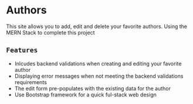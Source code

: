 # Authors
This site allows you to add, edit and delete your favorite authors. Using the MERN Stack to complete this project

## ``` Features ```
- Inlcudes backend validations when creating and editing your favorite author 
- Displaying error messages when not meeting the backend validations requirements
- The edit form pre-populates with the existing data for the author
- Use Bootstrap framework for a quick ful-stack web design

